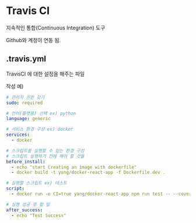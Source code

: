 # Travis CI

지속적인 통합(Continuous Integration) 도구

Github와 계정이 연동 됨.

## .travis.yml

TravisCI 에 대한 설정을 해주는 파일

작성 예)

```yml
# 관리자 권한 갖기
sudo: required

# 언어(플랫폼) 선택 ex) python
language: generic

# 서비스 환경 구성 ex) docker
services:
  - docker

# 스크립트를 실행할 수 있는 환경 구성
# 스크립트 실행하기 전에 해야 할 것들
before_install:
  - echo "start Creating an image with dockerfile"
  - docker build -t yang/docker-react-app -f Dockerfile.dev .

# 실행할 스크립트 ex) 테스트
script:
  - docker run -e CI=true yang/docker-react-app npm run test -- --coverage

# 실행 성공 후 할 일
after_success:
  - echo "Test Success"
```
